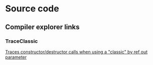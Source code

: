 # Source code


## Compiler explorer links
### TraceClassic
[Traces constructor/destructor calls when using a "classic" by ref out parameter](https://godbolt.org/#z:OYLghAFBqRAWIDGB7AJgUwKKoJYBdkAnAGhxAgDMcAbdAOwEMBbdEAcgEY3iLk68Ayoga0QHACw8%2BeAKoBndAAUAHuwAM3AFZji1BnVCIApACYAQqbPEADvvQA5ZqzyEGidIj1y5ORADpEa2tiBVpEPBw%2BcnpUAGFkagBXJjoQAFY04hiAGRw6B2SAI3RCEElrZB8IvniklPTMiqrIulz8%2ByKSspD0MOq6ATwGQjxa5NSMnr6WweG8NoKmYtLJOSGRsfrJtbmFjqWu8QBKEOREwnd2IzUAQQB6O4BqAThkAHc5R5Q6NcJE8KIdwwv3%2BBEIXxE1E%2Bbzg9Eetm8eWAj30j2QhU0Hjwj0KAE9HoR0BQSvR3MRHnhYXQ0QA3EpvQj4JGPfDXe5PeJMWyEinIR6mEwuNwlGnIAWPdDKZjWWhsh6PACylWxyAoFNhXzQ6EesJ5OE%2BBEecgYETkFHxCQw4JQXJoJTkfkeAHE%2BYa8timAw8hA/L6jmjqYVkHgCExeY9qMhkABrFHYynatx4RIiTUYNkZkwAZhwFAwaoA%2BgqBLECwA1TAAJTlT2LZdimtttHBckSQSIeAzt1MOcLxdLFcr/KzmCMWYAIo8OABOLPiTNZ/N5bUCGSKRQAeUrABUBAXKzd7E7MHvtxuF0v8s815ud3uzABJezjgtmG6xADSF6Jy%2Bv663u4FgI27vh%2B24HrEo7dtmMS5l2Nw9rmjxFiW5ZVsOo4TlOs4AOzflQV6rv%2Bd4FoolZPtuC6wRQ8E9r0SEFgW1DUDSTCMTWjzZNkZYKncsR6AYjbWHaLZthUIy0dmDEFp4%2BjAAWnqaEQjEYWOk4cHh0GLj%2BhE3gB%2B6Hsep7nlp1GSb2yEyQJ8mKcpBaqVhHAABz4b%2BRG3oBZEUVRdC4DR3ZadJskGApDBKYQKljph6nTq5unEYBj7Pq%2BoE%2BX55n0YWBZOvYMilgWC7STleWRSOalTvOWmXiuek7gZR4ngWZ5xTVCX3k%2BL5vp%2BLV/h5e5efYlGmb5cHDelAUIVJeZEr1AH9eRg2FXQniJBgw6xNYjL8FFS0rWtY6xIkETUPguI7aZULoLtST7VmsS8IQnqdmVgXLTd2oHZEvzoMw52TVmZkTXg6BcnowPrbJ3i%2Bo6TW4tY6ByH9oo4Kg8JbXg1B0AA6q4QQlBAayoCAIAPU9Ba/EiB2w/DDq%2BlFyEAGJMHg5LUwjpgAGyc9DyE3IQwByEcGY4RYgXTWq7lzaRC1DTcjzy0aeBEyAm3upjEAFkzLOK8rD1vMMqBU9ucPsyOGt8wLRzQ0LWai/9vQKGyCs68TKBHetB0uyTRBPRrWshErxN6wbRsm4jZsFhbgvWx7d38iYJhGGksR0AKY523RI3%2BQhOHjvByOo6r/Abkd1hHRA3xrCiR1iiYHMEnJ6BC92ItOwrD0V3wVcMDXnMssDYYgA3BhN238tGK3tzO87RcY9juPw4QEBpyLIAT3nCekAPNt2876/C3nE3XatH13cMrhnS9CG3JDnyxPYyD6mdLd22XhQnYga9Twr9%2BP3IuIQB3mPR4v8n6dx%2BNid0jwaQiESKPW2wCAB%2BoD/6APTsAlBADK7YkwX3YMuogHf3lrguuaJF4miIGpcBVcSH13wSUQhcsf4PzAbQvBCZCD%2BjoMgSU7hrDPV3swv%2BZ1SHIHIWCKhbDREcK4Tw5QfCBHAIoIyGI0DH6ozkPrawEBaERiJNrXRjJgBwDwLI3h6B%2BHoImqrGBwMv5MPloTYm58GCX1iO6YgHA1BqHpmxccJoGATwsLnKxOc84IKPlJN6J91oiGAEQfAcAmB/TZJg4mmC0Ev2AbPTGOMGB4yXgKccRIe7UGxNgv44R0CGwTow/eE00kgAydglk/BoGwNHlkohXtXAjzkEHGg1AIB%2BICcQGBSR4GCPljk%2Be%2BTF7LwTmWDpmoIGVOBjUkwdSQkNJYf/YmyDdkAObjnKZaM1azIKQskwxSQRVI2Vsw%2B193yHPSYc6hODDnsIIcAoeIyhgQHoYQPwfyGDHKCdk9GuSF74wFPEawuIAC0FTQTVIFA8%2BCujGliJKBQwgVCWm6MBWCyeDjq6GhQPC4ck5AWhOdpo/Jnd4XkgAFSUn1IwmekKLnzNhWIxFDBETAHyPc2lCtCTJkINSVlcB9ShPqU8xpGSpF0JkY8bh5jLHdN%2BQWfx/ynEgCYMgOkAKOHAp1QEo4xLTkzLyZcgUSo6RIq7i4FFIqIlhIxZ80hWLxGUInDor1XNpEELVXIhRwtTkgqpV7Q1xrAVmt1aC0V0yuW2p5QnB16AEUCp8EK1FtTk0EnQBKqVbLw4Z22U8guRotEBuEX3WgFADGBoJDgYxpjQ0as7F00liQfCCX1fS6whah0QEbXgBNozW3tsnUMDlCsbXQsKQnAQWj4ZuorY82itxq28GQO81p2JxlwPJIYhGiQylWuAYSVsZS1IZOPZM69xbzip3dfKtkUDPTeigcMYAiBySIDgMMZlKJ%2BY0iThYNI44r3dMwUW29ijul7ogJkG9F7TGFvFa%2Bx4Pj32VvgmwE41B2BpG4KkTg3BkAgCFO4W%2BvgAhBGIHgdQRHiDwBAJKDwNcSBkAgH%2BuQig7DUBeO8CjXBiA2mEmDFoQn8gideG8CjGhJPICbF0YAEgTCqfU4QRwLB2DcCkyJEughFPKe4FxxAUdDNZGUB4QYuAKPcF4PwIQIhWASCkPweQShVBsBU9oDgug5JIEsJYXQOBCj9MgCcMR/R%2BlsCo3SQgjJgTgCgIwAzhMUtjI6WF8wlhsyWuIH8fgOAWDbijFCDLJw5BnAuJ5gOTm5O9FE0p9gEmGT5M62xkjbAyPEAs8QajbBMD2cQDxx4ygnIcwRRzcQjx/2IAqn4EwjwdHhfMOSbA%2BAiDxyzBwI43AWMBbYxxqzPHSDkAE61hTYnes6ekyaWTwn2vDeM82JA1lnJeKeyJfTrAkv/ebKZ97rG7MeBs8Dqzjm8i2dc4IYQogvOI98yoCH2htPWQKxYbbJ1ou1ZG/wloiWEWEwJ2pAnxhCvmGSyUNLCMMsQCy6wHLJQ8sTNx0VrMJWysREq9VmLgDTjnEuMFwmeQ7vg8o8Qbr1hevEdI%2BRiHo3xvcbBNN2b83FvBWRM5PwHA/BqA27ELbVhHi7c1z2I7J3WMnAuxNq7fHbtvfM49z7L2%2BDS/d2dkHXQaSBGsAWGkM4CziDUOWAQGkCxeILMoBb/u9NOFs59koYPfcqas9DyzE24fOe80jjzYhJBo4UBjv32gswhYMNz/HUXhdxZJ13WzRqGcoyZ7AVnIB2ckEfXXswYMEamJOPzir6AqsJEb6LxrOhJd0B9w92X8vFe6GV0N1X7B1eTc1wnxbTA5CB%2BgTOPwEfHhlmjzhQ3JvNu04t1b/bNvjvMftycaMYhvFr7YOIbgTAP9qA3z91G24H6QANOw0BKxSx8CiHECAA%3D%3D%3D)
